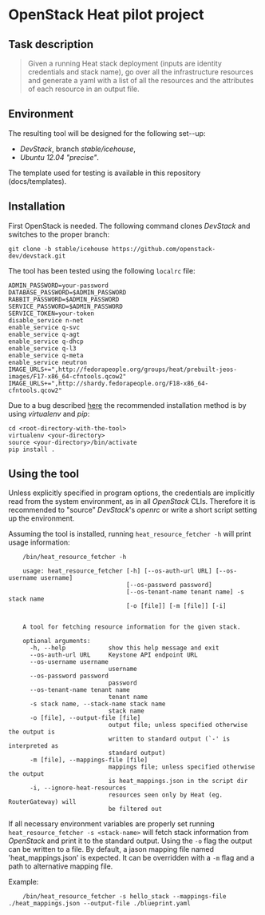 OpenStack Heat pilot project
============================


Task description
----------------

> Given a running Heat stack deployment (inputs are identity credentials
> and stack name), go over all the infrastructure resources and generate
> a yaml with a list of all the resources and the attributes of each
> resource in an output file.


Environment
----------

The resulting tool will be designed for the following set--up:
* *DevStack*, branch *stable/icehouse*,
* *Ubuntu 12.04 "precise"*.

The template used for testing is available in this repository
(docs/templates).


Installation
------------

First OpenStack is needed. The following command clones *DevStack*
and switches to the proper branch:

    git clone -b stable/icehouse https://github.com/openstack-dev/devstack.git

The tool has been tested using the following `localrc` file:

    ADMIN_PASSWORD=your-password
    DATABASE_PASSWORD=$ADMIN_PASSWORD
    RABBIT_PASSWORD=$ADMIN_PASSWORD
    SERVICE_PASSWORD=$ADMIN_PASSWORD
    SERVICE_TOKEN=your-token
    disable_service n-net
    enable_service q-svc
    enable_service q-agt
    enable_service q-dhcp
    enable_service q-l3
    enable_service q-meta
    enable_service neutron
    IMAGE_URLS+=",http://fedorapeople.org/groups/heat/prebuilt-jeos-images/F17-x86_64-cfntools.qcow2"
    IMAGE_URLS+=",http://shardy.fedorapeople.org/F18-x86_64-cfntools.qcow2"

Due to a bug described
[here](https://bitbucket.org/pypa/setuptools/issue/73/typeerror-dist-must-be-a-distribution)
the recommended installation method is by using *virtualenv* and *pip*:

    cd <root-directory-with-the-tool>
    virtualenv <your-directory>
    source <your-directory>/bin/activate
    pip install .


Using the tool
--------------

Unless explicitly specified in program options, the credentials are
implicitly read from the system environment, as in all *OpenStack* CLIs.
Therefore it is  recommended to "source" *DevStack*'s *openrc* or write
a short script setting up the environment.

Assuming the tool is installed, running `heat_resource_fetcher -h` will
print usage information:
```
    /bin/heat_resource_fetcher -h
    
    usage: heat_resource_fetcher [-h] [--os-auth-url URL] [--os-username username]
                                 [--os-password password]
                                 [--os-tenant-name tenant name] -s stack name
                                 [-o [file]] [-m [file]] [-i]
                                 
    
    A tool for fetching resource information for the given stack.
    
    optional arguments:
      -h, --help            show this help message and exit
      --os-auth-url URL     Keystone API endpoint URL
      --os-username username
                            username
      --os-password password
                            password
      --os-tenant-name tenant name
                            tenant name
      -s stack name, --stack-name stack name
                            stack name
      -o [file], --output-file [file]
                            output file; unless specified otherwise the output is
                            written to standard output (`-' is interpreted as
                            standard output)
      -m [file], --mappings-file [file]
                            mappings file; unless specified otherwise the output
                            is heat_mappings.json in the script dir
      -i, --ignore-heat-resources
                            resources seen only by Heat (eg. RouterGateway) will
                            be filtered out
```

If all necessary environment variables are properly set running
`heat_resource_fetcher -s <stack-name>` will fetch stack information
from *OpenStack* and print it to the standard output. Using the `-o`
flag the output can be written to a file. By default, a jason mapping file named 'heat_mappings.json' is expected.
It can be overridden with a `-m` flag and a path to alternative mapping file.

Example:
```
    /bin/heat_resource_fetcher -s hello_stack --mappings-file ./heat_mappings.json --output-file ./blueprint.yaml
```
